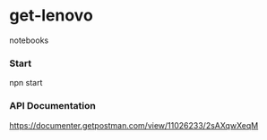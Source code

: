 # get-lenovo
notebooks


### Start
npn start

### API Documentation
https://documenter.getpostman.com/view/11026233/2sAXqwXeqM

